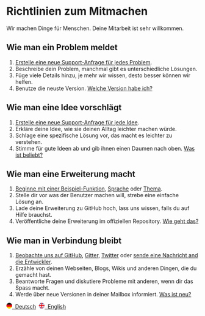 Richtlinien zum Mitmachen
=========================

Wir machen Dinge für Menschen. Deine Mitarbeit ist sehr willkommen.

## Wie man ein Problem meldet

1. [Erstelle eine neue Support-Anfrage für jedes Problem](https://github.com/datenstrom/yellow/issues).
2. Beschreibe dein Problem, manchmal gibt es unterschiedliche Lösungen.
3. Füge viele Details hinzu, je mehr wir wissen, desto besser können wir helfen.
4. Benutze die neuste Version. [Welche Version habe ich?](https://github.com/datenstrom/yellow-extensions/blob/master/features/update/README-de.md)

## Wie man eine Idee vorschlägt

1. [Erstelle eine neue Support-Anfrage für jede Idee](https://github.com/datenstrom/yellow/issues).
2. Erkläre deine Idee, wie sie deinen Alltag leichter machen würde.
3. Schlage eine spezifische Lösung vor, das macht es leichter zu verstehen.
4. Stimme für gute Ideen ab und gib ihnen einen Daumen nach oben. [Was ist beliebt?](https://github.com/datenstrom/yellow/issues?q=is%3Aopen+is%3Aissue+sort%3Areactions-%2B1-desc+label%3Aidea)

## Wie man eine Erweiterung macht

1. [Beginne mit einer Beispiel-Funktion](https://github.com/schulle4u/yellow-extension-example), [Sprache](https://github.com/datenstrom/yellow-extensions/blob/master/languages/english/english-language.txt) oder [Thema](https://github.com/schulle4u/yellow-extension-basic).
2. Stelle dir vor was der Benutzer machen will, strebe eine einfache Lösung an.
2. Lade deine Erweiterung zu GitHub hoch, lass uns wissen, falls du auf Hilfe brauchst.
3.  Veröffentliche deine Erweiterung im offiziellen Repository. [Wie geht das?](https://github.com/datenstrom/yellow-extensions/blob/master/features/release/README-de.md)

## Wie man in Verbindung bleibt 

1. [Beobachte uns auf GitHub](https://github.com/datenstrom/yellow), [Gitter](https://gitter.im/datenstrom/yellow), [Twitter](https://twitter.com/datendesigner) oder [sende eine Nachricht and die Entwickler](https://datenstrom.se/de/contact/).
2. Erzähle von deinen Webseiten, Blogs, Wikis und anderen Dingen, die du gemacht hast.
3. Beantworte Fragen und diskutiere Probleme mit anderen, wenn dir das Spass macht.
4. Werde über neue Versionen in deiner Mailbox informiert. [Was ist neu?](https://github.com/datenstrom/yellow/releases)

<p>
<a href="CONTRIBUTING-de.md"><img src="https://raw.githubusercontent.com/datenstrom/yellow-extensions/master/features/help/language-de.png" width="15" height="15" alt="Deutsch">&nbsp; Deutsch</a>&nbsp;
<a href="CONTRIBUTING.md"><img src="https://raw.githubusercontent.com/datenstrom/yellow-extensions/master/features/help/language-en.png" width="15" height="15" alt="English">&nbsp; English</a>&nbsp;
</p>
